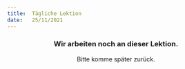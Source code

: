 ```yaml
---
title:  Tägliche Lektion
date:   25/11/2021
---
```


### <center>Wir arbeiten noch an dieser Lektion.</center>
<center>Bitte komme später zurück.</center>
